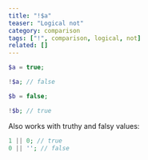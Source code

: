 ```yaml
---
title: "!$a"
teaser: "Logical not"
category: comparison
tags: ["!", comparison, logical, not]
related: []
---
```


```php
$a = true;

!$a; // false

$b = false;

!$b; // true
```

Also works with truthy and falsy values:

```php
1 || 0; // true
0 || ''; // false
```
